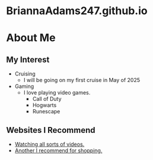 # BriannaAdams247.github.io
# About Me

## My Interest
 * Cruising
    * I will be going on my first cruise in May of 2025
 * Gaming
    * I love playing video games.
       * Call of Duty
       * Hogwarts
       * Runescape

## Websites I Recommend
 * [Watching all sorts of videos.](https://www.youtube.com)
 * [Another I recommend for shopping.](https://us.shein.com/?ref=www&rep=dir&ret=us)
